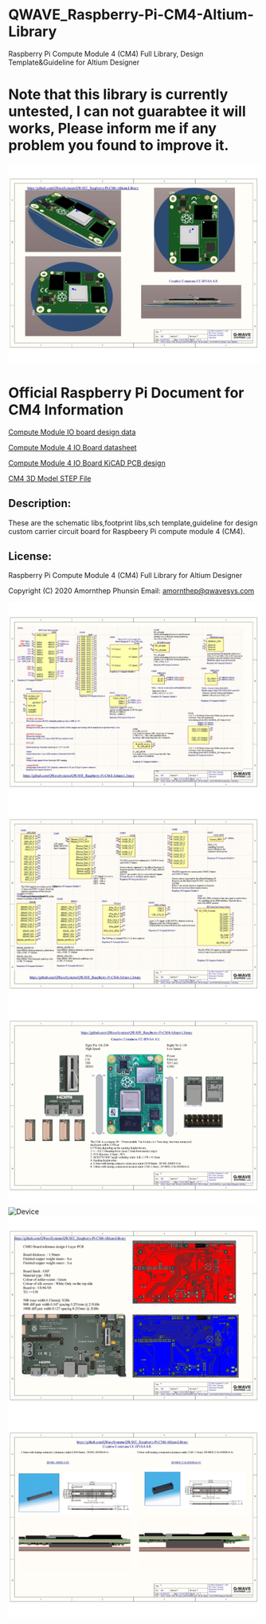 # QWAVE_Raspberry-Pi-CM4-Altium-Library
Raspberry Pi Compute Module 4 (CM4) Full Library, Design Template&amp;Guideline for Altium Designer

# Note that this library is currently untested, I can not guarabtee it will works, Please inform me if any problem you found to improve it.

![Device](/SCH_Snapshot-Picture/CM4_Page_01.jpg?raw=true)

# Official Raspberry Pi Document for CM4 Information 

[Compute Module IO board design data](https://github.com/raspberrypi/documentation/blob/master/hardware/computemodule/designfiles.md)

[Compute Module 4 IO Board datasheet](http://datasheets.raspberrypi.org/cm4io/cm4io-datasheet.pdf)

[Compute Module 4 IO Board KiCAD PCB design](http://datasheets.raspberrypi.org/cm4io/CM4IO-KiCAD.zip)

[CM4 3D Model STEP File](https://datasheets.raspberrypi.org/cm4/CM4-step.zip)

## Description:
These are the schematic libs,footprint libs,sch template,guideline for design custom carrier circuit board for Raspbeery Pi compute module 4 (CM4).

## License:
Raspberry Pi Compute Module 4 (CM4) Full Library for Altium Designer

Copyright (C) 2020 Amornthep Phunsin
Email: amornthep@qwavesys.com

![Device](/SCH_Snapshot-Picture/CM4_Page_02.jpg?raw=true)
![Device](/SCH_Snapshot-Picture/CM4_Page_03.jpg?raw=true)
![Device](/SCH_Snapshot-Picture/CM4_Page_19.jpg?raw=true)
![Device](/SCH_Snapshot-Picture/CM4_Page_04.jpg?raw=true)
![Device](/SCH_Snapshot-Picture/CM4_Page_05.jpg?raw=true)
![Device](/SCH_Snapshot-Picture/CM4_Page_06.jpg?raw=true)
